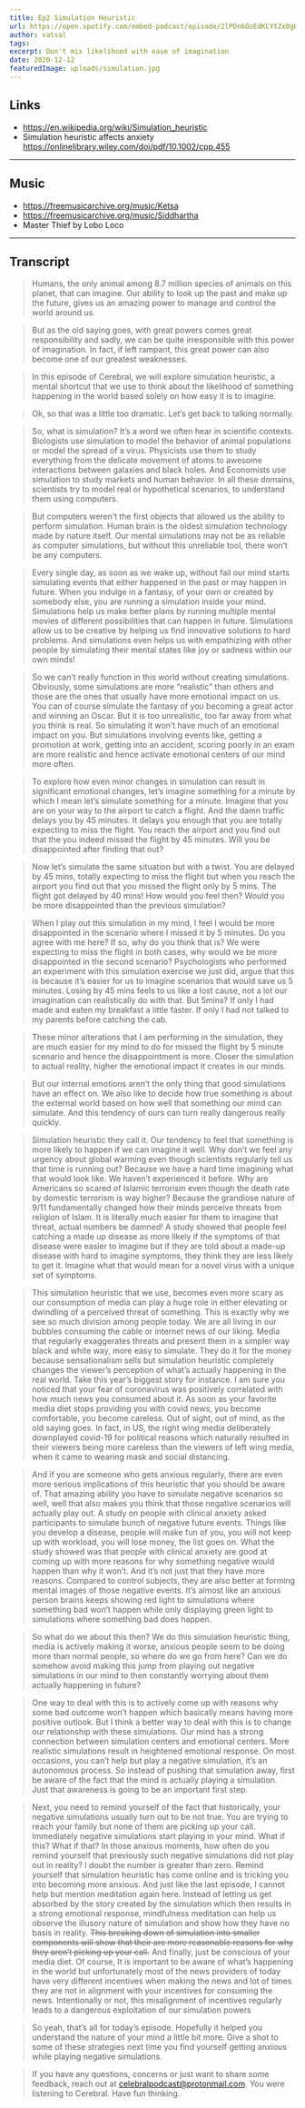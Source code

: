 ```yaml
---
title: Ep2 Simulation Heuristic 
url: https://open.spotify.com/embed-podcast/episode/2lPDn6OoEdKCYtZx0gHuyz
author: vatsal
tags:
excerpt: Don't mix likelihood with ease of imagination 
date: 2020-12-12
featuredImage: uploads/simulation.jpg
---
```

## Links
* https://en.wikipedia.org/wiki/Simulation_heuristic
* Simulation heuristic affects anxiety https://onlinelibrary.wiley.com/doi/pdf/10.1002/cpp.455


-------

## Music
* https://freemusicarchive.org/music/Ketsa
* https://freemusicarchive.org/music/Siddhartha
* Master Thief by Lobo Loco

---
## Transcript
>Humans,  the only animal among 8.7 million species of animals on this planet, that can imagine. Our ability to look up the past and make up the future,  gives us an amazing power to manage and control the world around us. 

>But as the old saying goes, with great powers comes great responsibility and sadly, we can be quite irresponsible with this power of imagination. In fact, if left rampant, this great power can also become one of our greatest weaknesses. 

>In this episode of Cerebral, we will explore simulation heuristic, a mental shortcut that we use to think about the likelihood of something happening in the world based solely on how easy it is to imagine. 

>Ok, so that was a little too dramatic. Let’s get back to talking normally. 

>So, what is simulation? It’s a word we often hear in scientific contexts.
  >Biologists use simulation to model the behavior of animal populations or model the spread of a virus. Physicists use them to study everything from the delicate movement of atoms to awesome interactions between galaxies and black holes. And Economists use simulation to study markets  and human behavior.  In all these domains, scientists try to model real or hypothetical scenarios, to understand them using computers.

>But computers weren’t the first objects that allowed us the ability to perform simulation. Human brain is the oldest simulation technology made by nature itself. Our mental simulations may not be as reliable as computer simulations, but without this unreliable tool, there won’t be any computers.  

>Every single day, as soon as we wake up, without fail our mind starts simulating events that either happened in the past or  may happen in future.  When you indulge in a fantasy, of your own or created by somebody else, you are  running a simulation inside your mind.  Simulations help us make better plans by running multiple mental movies of different possibilities that can happen in future. Simulations allow us to be creative by helping us find innovative solutions to hard problems.  And simulations even helps us with empathizing with other people by simulating their mental states like joy or sadness within our own minds!


>So we can’t really function in this world without creating simulations.  Obviously, some simulations are more “realistic” than others and those are the ones that usually have more emotional impact on us. You can of course simulate the fantasy of you becoming a great actor and winning an Oscar. But it is too unrealistic, too far away from what you think is real. So simulating it won’t have much of an emotional impact on you. But simulations involving events like, getting a promotion at work, getting into an accident, scoring poorly in an exam are more realistic and hence activate emotional centers of our mind more often. 

>To explore how even minor changes in simulation can result in significant emotional changes,  let’s imagine something for a minute by which I mean let’s simulate something for a minute. Imagine that you are on your  way to the airport to catch a flight.  And the damn traffic delays you by 45 minutes.  It delays you enough that  you are totally expecting to miss the flight. You reach the airport and you find out that the you indeed  missed the flight by 45 minutes.  Will you be disappointed after finding that out? 

>Now let’s simulate the same situation but with a twist. You are delayed by 45 mins, totally expecting to miss the flight but when you reach the airport you find out  that you missed the flight only by 5 mins. The flight got delayed by 40 mins! How would you feel then? Would you be more disappointed than the previous simulation?  

>When I play out this simulation in my mind, I feel I would be more disappointed in the scenario where I missed it by 5 minutes.  Do you agree with me here? If so, why do you think that is?  We were expecting to miss the flight in both cases, why would we be more disappointed in the  second scenario?   Psychologists who performed an experiment with this simulation exercise we just did,  argue that this is because it’s easier for us to imagine scenarios that would save us 5 minutes. Losing by 45 mins feels to us  like a lost cause, not a lot  our imagination can realistically do with that. But 5mins? If only I had made and eaten my breakfast a little faster. If only I had not talked to my parents  before catching the cab. 

>These minor alterations that I am performing in the simulation, they are much easier for my mind to do for missed the flight by 5 minute scenario and hence the disappointment is more. Closer the simulation to actual reality,  higher the emotional impact it creates in our minds.

>But our internal emotions aren’t the only thing that good simulations have an effect on. We also like to decide how true something is about the external world based on how well that something our mind can simulate. And this tendency  of ours can turn really dangerous really quickly.


>Simulation heuristic they call it. Our tendency to feel that something is more likely to happen if we can imagine it well.  Why don’t we feel any urgency about global warming even though scientists regularly tell us that time is running out? Because we have a hard time imagining what that would look like. We haven’t experienced it before.  Why are Americans so scared of Islamic terrorism even though the death rate by domestic terrorism is way higher? Because the grandiose nature of 9/11 fundamentally changed how their minds perceive threats from religion of Islam.  It is literally much easier for them to imagine that threat, actual numbers be damned!  A  study showed that people feel catching a made up disease as more likely if the symptoms of that disease were easier to imagine but if they are told about a made-up disease with hard to imagine symptoms, they think they are less likely to get it. Imagine what that would mean for a novel virus with a unique  set of symptoms. 

>This simulation heuristic that we use,  becomes even more scary as our consumption of media can play a huge role in either elevating or  dwindling of a perceived threat of something. This is exactly why we see so much division among people today. We are all living in our bubbles consuming the cable or internet news of our liking. Media that regularly exaggerates threats and present them in a simpler way black and white way, more easy to simulate. They do it for the money because sensationalism sells but simulation heuristic completely changes the viewer’s perception of what’s actually happening in the real world.  Take this year’s biggest story for instance. I am sure you noticed that your fear of coronavirus was positively correlated with how much news you consumed about it. As soon as your favorite media diet stops providing you with covid news, you become comfortable, you become careless. Out of sight, out of mind, as the old saying goes.   In fact, in US, the right wing media deliberately downplayed covid-19 for political reasons  which naturally resulted in their viewers being more careless than the viewers of left wing media, when it came to wearing mask and social distancing. 


>And if you are someone who gets anxious regularly, there are even more serious implications  of this heuristic that you should be aware of. That amazing ability you have to simulate negative scenarios so well,  well that also makes you think that those negative scenarios will actually play out.  A study on people with clinical anxiety asked participants to simulate  bunch of negative future events. Things like you develop a disease, people will make fun of you,  you will not keep up with workload, you will lose money, the list goes on.  What the study showed was that people with clinical anxiety are good at coming up with more reasons for why something negative would happen than why it won’t.     And it’s not just that they have more reasons.  Compared to control subjects, they are also better at forming mental images of those negative events. It’s almost like an anxious person brains keeps showing red light to simulations where something bad won’t happen while only displaying green light to simulations where something bad does happen.  

>So what do we about this then? We do this simulation heuristic thing,  media is actively making it worse, anxious people seem to be doing more than normal people, so where do we go from here? Can we do somehow  avoid making this jump from playing out negative simulations in our mind to then constantly worrying about them actually happening in future? 

>One way to deal with this is to actively come up with reasons why some bad outcome won’t happen which basically means having more positive outlook.   But I think a better way to deal with this is to change our relationship with these simulations. Our mind has a strong connection between simulation centers and emotional centers. More realistic simulations result in heightened emotional response. On most occasions, you can’t help but play a negative simulation, it’s an autonomous process. So instead of pushing that simulation away, first be aware of the fact that the mind is actually playing a simulation. Just that awareness is going to be an important first step.   

>Next, you need to remind yourself of the fact that historically, your negative simulations usually turn out to be not true.  You are trying to reach your family but none of them are picking up your call. Immediately negative simulations start playing in your mind. What if this? What if that? In those anxious moments,  how often do you remind yourself that previously such negative simulations did not play out in reality? I doubt the number is greater than zero.  Remind yourself that simulation heuristic has come online and is tricking you into becoming more anxious. And just like the last episode, I cannot help but mention meditation again here.  Instead of letting us get absorbed by the story created by the simulation which then results in a strong emotional response, mindfulness meditation can help us observe the illusory nature of simulation and show how they have no basis in reality.   ~~This breaking down of simulation into smaller components will show that their are more reasonable reasons for why they aren’t picking up your call.~~  And finally, just be conscious of your media diet.  Of course, It is important to be aware of what’s happening in the world but unfortunately most of the news providers of today have very different incentives when making the news and lot of times they are not in alignment with your incentives for consuming the news. Intentionally or not, this misalignment of incentives regularly leads to a dangerous exploitation of our simulation powers

>So yeah, that’s all for today’s episode. Hopefully it helped you understand the nature of your mind a little bit more. Give a shot to some of these strategies next time you find yourself getting anxious while playing negative simulations. 

>If you have any questions, concerns or just want to share some feedback, reach out at celebralpodcast@protonmail.com.  You were listening to Cerebral. Have fun thinking. 